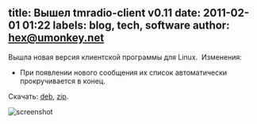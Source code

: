 title: Вышел tmradio-client v0.11
date: 2011-02-01 01:22
labels: blog, tech, software
author: hex@umonkey.net
---
Вышла новая версия клиентской программы для Linux.  Изменения:

- При появлении нового сообщения их список автоматически прокручивается в конец.

Скачать: [deb][], [zip][].

![screenshot](http://wiki.umonkey-tools.googlecode.com/hg/tmradio-client-11.png)

[deb]: http://umonkey-tools.googlecode.com/files/tmradio-client-gtk-0.11.deb
[zip]: http://umonkey-tools.googlecode.com/files/tmradio-client-gtk-0.11.zip
